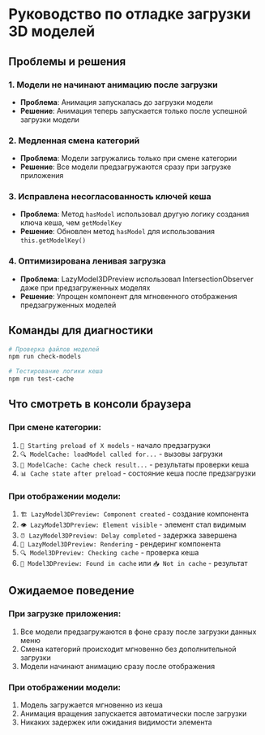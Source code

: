# Руководство по отладке загрузки 3D моделей

## Проблемы и решения

### 1. Модели не начинают анимацию после загрузки
- **Проблема**: Анимация запускалась до загрузки модели
- **Решение**: Анимация теперь запускается только после успешной загрузки модели

### 2. Медленная смена категорий
- **Проблема**: Модели загружались только при смене категории
- **Решение**: Все модели предзагружаются сразу при загрузке приложения

### 3. Исправлена несогласованность ключей кеша
- **Проблема**: Метод `hasModel` использовал другую логику создания ключа кеша, чем `getModelKey`
- **Решение**: Обновлен метод `hasModel` для использования `this.getModelKey()`

### 4. Оптимизирована ленивая загрузка
- **Проблема**: LazyModel3DPreview использовал IntersectionObserver даже при предзагруженных моделях
- **Решение**: Упрощен компонент для мгновенного отображения предзагруженных моделей

## Команды для диагностики

```bash
# Проверка файлов моделей
npm run check-models

# Тестирование логики кеша
npm run test-cache
```

## Что смотреть в консоли браузера

### При смене категории:
1. `🚀 Starting preload of X models` - начало предзагрузки
2. `🔍 ModelCache: loadModel called for...` - вызовы загрузки
3. `💾 ModelCache: Cache check result...` - результаты проверки кеша
4. `📊 Cache state after preload` - состояние кеша после предзагрузки

### При отображении модели:
1. `🏗️ LazyModel3DPreview: Component created` - создание компонента
2. `👁️ LazyModel3DPreview: Element visible` - элемент стал видимым
3. `⏰ LazyModel3DPreview: Delay completed` - задержка завершена
4. `🎨 LazyModel3DPreview: Rendering` - рендеринг компонента
5. `🔍 Model3DPreview: Checking cache` - проверка кеша
6. `💾 Model3DPreview: Found in cache` или `📥 Not in cache` - результат

## Ожидаемое поведение

### При загрузке приложения:
1. Все модели предзагружаются в фоне сразу после загрузки данных меню
2. Смена категорий происходит мгновенно без дополнительной загрузки
3. Модели начинают анимацию сразу после отображения

### При отображении модели:
1. Модель загружается мгновенно из кеша
2. Анимация вращения запускается автоматически после загрузки
3. Никаких задержек или ожидания видимости элемента